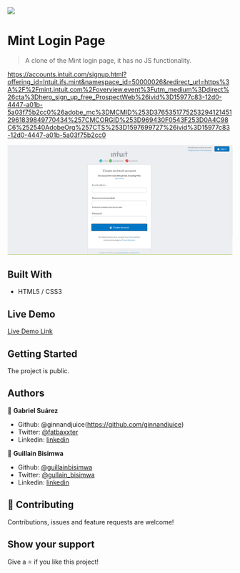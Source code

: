 ![](https://img.shields.io/badge/Microverse-blueviolet)

# Mint Login Page

> A clone of the Mint login page, it has no JS functionality. 

https://accounts.intuit.com/signup.html?offering_id=Intuit.ifs.mint&namespace_id=50000026&redirect_url=https%3A%2F%2Fmint.intuit.com%2Foverview.event%3Futm_medium%3Ddirect%26cta%3Dhero_sign_up_free_ProspectWeb%26ivid%3D15977c83-12d0-4447-a01b-5a03f75b2cc0%26adobe_mc%3DMCMID%253D37653517752532941214512961839849770434%257CMCORGID%253D969430F0543F253D0A4C98C6%252540AdobeOrg%257CTS%253D1597699727%26ivid%3D15977c83-12d0-4447-a01b-5a03f75b2cc0

![Alt text](https://github.com/GabrielJSuarez/htmlForms/blob/htmlForms-Feature-Clone/images/html-form-screenshot.png?raw=true "Screenshot")

## Built With

- HTML5 / CSS3

## Live Demo

[Live Demo Link](https://gabrieljsuarez.github.io/htmlForms/)


## Getting Started

The project is public.

## Authors

👤 **Gabriel Suárez**

- Github: @ginnandjuice(https://github.com/ginnandjuice)
- Twitter: [@fatbaxxter](https://twitter.com/fatbaxxter)
- Linkedin: [linkedin](https://www.linkedin.com/in/gabriel-su%C3%A1rez-torres-85125a1ab/)

👤 **Guillain Bisimwa**

- Github: [@guillainbisimwa](https://github.com/guillainbisimwa)
- Twitter: [@gullain_bisimwa](https://twitter.com/gullain_bisimwa)
- Linkedin: [linkedin](https://www.linkedin.com/in/guillain-bisimwa-8a8b7a7b/)

## 🤝 Contributing

Contributions, issues and feature requests are welcome!

## Show your support

Give a ⭐️ if you like this project!


